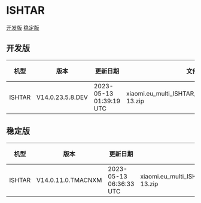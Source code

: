 # ISHTAR
[开发版](#开发版)  [稳定版](#稳定版)
## 开发版
| 机型 | 版本 | 更新日期 | 文件名 | 大小 | 下载链接 |
| ---- | ---- | ---- | ---- | ---- | ---- |
| ISHTAR | V14.0.23.5.8.DEV | 2023-05-13 01:39:19 UTC | xiaomi.eu_multi_ISHTAR_V14.0.23.5.8.DEV_v14-13.zip | 6.3 GB | [SourceForge](https://sourceforge.net/projects/xiaomi-eu-multilang-miui-roms/files/xiaomi.eu/MIUI-WEEKLY-RELEASES/V14.0.23.5.8.DEV/xiaomi.eu_multi_ISHTAR_V14.0.23.5.8.DEV_v14-13.zip/download) |
## 稳定版
| 机型 | 版本 | 更新日期 | 文件名 | 大小 | 下载链接 |
| ---- | ---- | ---- | ---- | ---- | ---- |
| ISHTAR | V14.0.11.0.TMACNXM | 2023-05-13 06:36:33 UTC | xiaomi.eu_multi_ISHTAR_V14.0.11.0.TMACNXM_v14-13.zip | 6.3 GB | [SourceForge](https://sourceforge.net/projects/xiaomi-eu-multilang-miui-roms/files/xiaomi.eu/MIUI-STABLE-RELEASES/MIUIv14/xiaomi.eu_multi_ISHTAR_V14.0.11.0.TMACNXM_v14-13.zip/download) |
